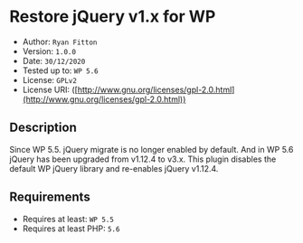 # Restore jQuery v1.x for WP

* Author: `Ryan Fitton`
* Version: `1.0.0`
* Date: `30/12/2020`
* Tested up to: `WP 5.6`
* License: `GPLv2`
* License URI: ([http://www.gnu.org/licenses/gpl-2.0.html](http://www.gnu.org/licenses/gpl-2.0.html))


## Description

Since WP 5.5. jQuery migrate is no longer enabled by default. And in WP 5.6 jQuery has been upgraded from v1.12.4 to v3.x. This plugin disables the default WP jQuery library and re-enables jQuery v1.12.4.


## Requirements

* Requires at least: `WP 5.5`
* Requires at least PHP: `5.6`